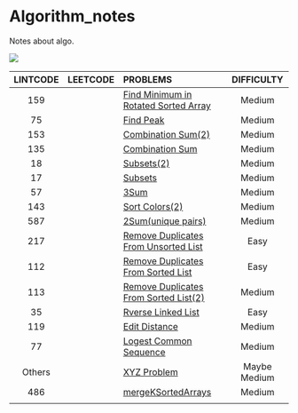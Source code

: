 # Algorithm_notes
Notes about algo.

![](https://img.shields.io/badge/language-Python-red.svg)



| LINTCODE | LEETCODE | PROBLEMS                                                     |  DIFFICULTY  |
| :------: | -------- | :----------------------------------------------------------- | :----------: |
|   159    |          | [Find Minimum in Rotated Sorted Array](https://github.com/javamore/Algo_World/blob/master/Binary%20Search/Find_Minimum_in_Rotated_Sorted_%20Array.py) |    Medium    |
|    75    |          | [Find Peak](https://github.com/javamore/Algo_World/blob/master/Binary%20Search/Find_Peak.py) |    Medium    |
|   153    |          | [Combination Sum(2)](https://github.com/javamore/Algo_World/blob/master/Implicit%20Graph%20DFS/Combination%20Sum%20(2).py) |    Medium    |
|   135    |          | [Combination Sum](https://github.com/javamore/Algo_World/blob/master/Implicit%20Graph%20DFS/Combination%20Sum.py) |    Medium    |
|    18    |          | [Subsets(2)](https://github.com/javamore/Algo_World/blob/master/Implicit%20Graph%20DFS/Subsets(2).py) |    Medium    |
|    17    |          | [Subsets](https://github.com/javamore/Algo_World/blob/master/Implicit%20Graph%20DFS/Subsets.py) |    Medium    |
|    57    |          | [3Sum](https://github.com/javamore/Algo_World/blob/master/Two%20Pointers/3Sum.py) |    Medium    |
|   143    |          | [Sort Colors(2)](https://github.com/javamore/Algo_World/blob/master/Two%20Pointers/Sort_Colors(2).py) |    Medium    |
|   587    |          | [2Sum(unique pairs)](https://github.com/javamore/Algo_World/blob/master/Two%20Pointers/Two_Sum(unique%20pairs).py) |    Medium    |
|   217    |          | [Remove Duplicates From Unsorted List](https://github.com/javamore/Algo_World/blob/master/VERY_Classical/Linked-List/Remove-Duplicates-from-Unsorted-List.py) |     Easy     |
|   112    |          | [Remove Duplicates From Sorted List](https://github.com/javamore/Algo_World/blob/master/VERY_Classical/Linked-List/Remove-duplicates-from-sorted-list%20.py) |     Easy     |
|   113    |          | [Remove Duplicates From Sorted List(2)](https://github.com/javamore/Algo_World/blob/master/VERY_Classical/Linked-List/Remove-duplicates-from-sorted-list2.py) |    Medium    |
|    35    |          | [Rverse Linked List](https://github.com/javamore/Algo_World/blob/master/VERY_Classical/Linked-List/Reverse%20Linked%20List.py) |     Easy     |
|   119    |          | [Edit Distance](https://github.com/javamore/Algo_World/blob/master/VERY_Classical/Edit%20Distance.py) |    Medium    |
|    77    |          | [Logest Common Sequence](https://github.com/javamore/Algo_World/blob/master/VERY_Classical/Longest%20Common%20Subsequence.py) |    Medium    |
|  Others  |          | [XYZ Problem](https://github.com/javamore/Algo_World/blob/master/VERY_Classical/xyz.py) | Maybe Medium |
|   486    |          | [mergeKSortedArrays](https://github.com/javamore/Algo_World/blob/master/VERY_Classical/mergeKSortedArrays.py) |    Medium    |
|          |          |                                                              |              |